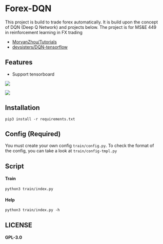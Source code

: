 # Forex-DQN


This project is build to trade forex automatically. It is build upon the concept of DQN (Deep Q Network) and projects below.
The project is for MS&E 449 in reinforcement learning in FX trading
- [MorvanZhou/Tutorials](https://github.com/MorvanZhou/tutorials)
- [devsisters/DQN-tensorflow](https://github.com/devsisters/DQN-tensorflow)

## Features
- Support tensorboard

![](./pic/summary1.png)

![](./pic/summary2.png)

## Installation

```
pip3 install -r requirements.txt
```

## Config (Required)

You must create your own config ```train/config.py```. To check the format of the config, you can take a look at ```train/config-tmpl.py```

## Script

#### Train

```
python3 train/index.py
```

#### Help

```
python3 train/index.py -h
```

## LICENSE

#### GPL-3.0
